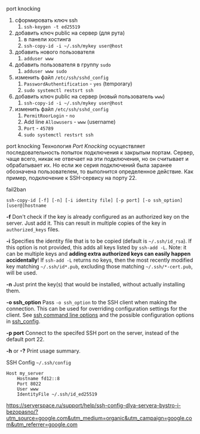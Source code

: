 
port knocking


1. сформировать ключ ssh
	1. `ssh-keygen -t ed25519`
2. добавить ключ public на сервер (для рута)
	1. в панели хостинга
	2. ```ssh-copy-id -i ~/.ssh/mykey user@host```
3. добавить нового пользователя
	1. `adduser www`
4. добавить пользователя в группу `sudo`
	1. `adduser www sudo`
5. изменить файл `/etc/ssh/sshd_config`
	1. `PasswordAuthentification` - `yes` (temporary)
	2. `sudo systemctl restsrt ssh`
6. добавить ключ public на сервер (новый пользователь `www`)
	1. ```ssh-copy-id -i ~/.ssh/mykey user@host```
7. изменить файл `/etc/ssh/sshd_config`
	1. `PermitRoorLogin` - `no`
	2. Add line `Allowusers` - `www` (username)
	3. `Port` - `45789`
	4. `sudo systemctl restsrt ssh`

port knocking
Технология _Port Knocking_ осуществляет последовательность попыток подключения к закрытым портам.
Сервер, чаще всего, никак не отвечает на эти подключения, но он считывает и обрабатывает их. Но если же серия подключений была заранее обозначена пользователем, то выполнится определенное действие. Как пример, подключение к SSH-сервису на порту 22.


fail2ban

```
ssh-copy-id [-f] [-n] [-i identity file] [-p port] [-o ssh_option] [user@]hostname
```

**-f** Don't check if the key is already configured as an authorized key on the server. Just add it. This can result in multiple copies of the key in `authorized_keys` files.

**-i** Specifies the identity file that is to be copied (default is `~/.ssh/id_rsa`). If this option is not provided, this adds all keys listed by `ssh-add -L`. Note: it can be multiple keys and **adding extra authorized keys can easily happen accidentally**! If `ssh-add -L` returns no keys, then the most recently modified key matching `~/.ssh/id*.pub`, excluding those matching `~/.ssh/*-cert.pub`, will be used.

**-n** Just print the key(s) that would be installed, without actually installing them.

**-o ssh_option** Pass `-o ssh_option` to the SSH client when making the connection. This can be used for overriding configuration settings for the client. See [ssh command line options](https://www.ssh.com/ssh/command) and the possible configuration options in [ssh_config](https://www.ssh.com/ssh/config).

**-p port** Connect to the specifed SSH port on the server, instead of the default port 22.

**-h** or **-?** Print usage summary.

SSH Config
`~/.ssh/config`

```
Host my_server
	Hostname fd12::8
	Port 8022
	User www
	IdentityFile ~/.ssh/id_ed25519
```

https://serverspace.ru/support/help/ssh-config-dlya-servera-bystro-i-bezopasno/?utm_source=google.com&utm_medium=organic&utm_campaign=google.com&utm_referrer=google.com
